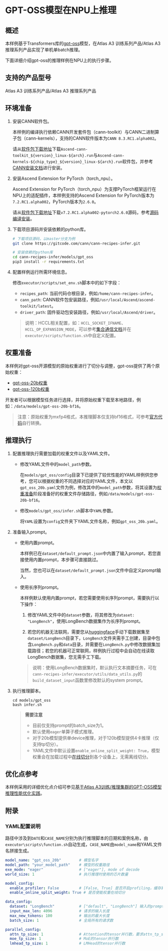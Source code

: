 # GPT-OSS模型在NPU上推理

## 概述
本样例基于Transformers库的[gpt-oss](https://github.com/huggingface/transformers/blob/main/src/transformers/models/gpt_oss/modeling_gpt_oss.py)模型，在<term>Atlas A3 训练系列产品</term>/<term>Atlas A3 推理系列产品</term>实现了单机单batch推理。

下面详细介绍gpt-oss的推理样例在NPU上的执行步骤。

## 支持的产品型号
<term>Atlas A3 训练系列产品</term>/<term>Atlas A3 推理系列产品</term>

## 环境准备

1. 安装CANN软件包。

   本样例的编译执行依赖CANN开发套件包（cann-toolkit）与CANN二进制算子包（cann-kernels），支持的CANN软件版本为`CANN 8.3.RC1.alpha002`。

   请从[软件包下载地址](https://www.hiascend.com/developer/download/community/result?module=cann&cann=8.3.RC1.alpha002)下载`Ascend-cann-toolkit_${version}_linux-${arch}.run`与`Ascend-cann-kernels-${chip_type}_${version}_linux-${arch}.run`软件包，并参考[CANN安装文档](https://www.hiascend.com/document/detail/zh/CANNCommunityEdition/83RC1alpha002/softwareinst/instg/instg_0001.html?Mode=PmIns&OS=Debian&Software=cannToolKit)进行安装。

2. 安装Ascend Extension for PyTorch（torch_npu）。

   Ascend Extension for PyTorch（torch_npu）为支撑PyTorch框架运行在NPU上的适配插件，本样例支持的Ascend Extension for PyTorch版本为`7.2.RC1.alpha002`，PyTorch版本为`2.6.0`。

   请从[软件包下载地址](https://gitee.com/ascend/pytorch/tree/v7.2.RC1.alpha002-pytorch2.6.0)下载`v7.2.RC1.alpha002-pytorch2.6.0`源码，参考[源码编译安装](https://www.hiascend.com/document/detail/zh/Pytorch/710/configandinstg/instg/insg_0005.html)。

3. 下载项目源码并安装依赖的python库。
    ```bash
    # 下载项目源码，以master分支为例
    git clone https://gitcode.com/cann/cann-recipes-infer.git

    # 安装依赖的python库
    cd cann-recipes-infer/models/gpt_oss
    pip3 install -r requirements.txt
    ```

4. 配置样例运行所需环境信息。

   修改`executor/scripts/set_env.sh`脚本中的如下字段：
   - `recipes_path`: 当前代码仓根目录，例如`/home/cann-recipes-infer`。
   - `cann_path`: CANN软件包安装路径，例如`/usr/local/Ascend/ascend-toolkit/latest`。
   - `driver_path`: 固件驱动包安装路径，例如`/usr/local/Ascend/driver`。
    > 说明：HCCL相关配置，如：`HCCL_SOCKET_IFNAME`、`HCCL_OP_EXPANSION_MODE`，可以参考[集合通信文档](https://www.hiascend.com/document/detail/zh/CANNCommunityEdition/83RC1alpha002/maintenref/envvar/envref_07_0001.html#ZH-CN_TOPIC_0000002449945377__section163522499503)并在`executor/scripts/function.sh`中自定义配置。

## 权重准备

本样例对gpt-oss开源模型的原始权重进行了切分与调整，gpt-oss提供了两个原始权重：
- [gpt-oss-20b权重](https://huggingface.co/openai/gpt-oss-20b/tree/main)
- [gpt-oss-120b权重](https://huggingface.co/openai/gpt-oss-120b/tree/main)

开发者可以根据模型任务进行选择，并将原始权重下载至本地路径，例如：`/data/models/gpt-oss-20b-bf16`。

> 注意：原始权重为mxfp4格式，本推理脚本仅支持bf16格式，可参考[官方代码](https://github.com/openai/gpt-oss/blob/main/gpt_oss/torch/weights.py)自行转换。


## 推理执行

1. 配置推理执行需要加载的权重文件以及YAML文件。

   - 修改YAML文件中的`model_path`参数。

     在`models/gpt_oss/config`目录下已提供了较优性能的YAML样例供您参考，您可以根据权重的不同选择对应的YAML文件，本文以`gpt_oss_20b.yaml`文件为例，修改其中的`model_path`参数，将其设置为[权重准备](#权重准备)阶段准备好的权重文件存储路径，例如`/data/models/gpt-oss-20b-bf16`。

   - 修改`models/gpt_oss/infer.sh`脚本中`YAML`参数。

     将`YAML`设置为`config`文件夹下YAML文件名称，例如`gpt_oss_20b.yaml`。

2. 准备输入prompt。

   - 使用内置prompt。

     本样例已在`dataset/default_prompt.json`中内置了输入prompt，若您直接使用内置prompt，本步骤可直接跳过。

     当然，您也可以在`dataset/default_prompt.json`文件中自定义prompt输入。

   - 使用长序列prompt。

     本样例默认使用内置prompt，若您需要使用长序列prompt，需要执行以下操作：

     1. 修改YAML文件中的`dataset`参数，将其修改为`dataset: "LongBench"`，使用LongBench数据集作为长序列prompt。

     2. 若您的机器无法联网，需要您从[huggingface](http://huggingface.co/datasets/zai-org/LongBench/tree/main)手动下载数据集至`dataset/LongBench`目录下，`LongBench`文件夹需手工创建，目录中包含`LongBench.py`和`data`目录，并需要在`LongBench.py`中修改数据集加载路径；若您的机器可正常联网，样例执行过程中会自动在线读取LongBench数据集，您无需手工下载。
      > 说明：使用LongBench数据集时，默认执行文本摘要任务，可在`cann-recipes-infer/executor/utils/data_utils.py`的`build_dataset_input`函数里修改默认的system prompt。

3. 执行推理脚本。

    ```shell
    cd models/gpt_oss
    bash infer.sh
    ```

   > **需要注意**
   > - 目前仅支持prompt的batch_size为1。
   > - 默认使用`eager`单算子模式推理。
   > - 对于20b模型提供单device推理，对于120b模型提供4卡推理（仅支持tp切分）。
   > - YAML文件中默认设置`enable_online_split_weight: True`，模型权重会在加载过程中[在线切分](../../docs/online_split_weight_guide.md)到各个设备上，无需离线切分。


## 优化点参考

本样例采用的详细优化点介绍可参见[基于Atlas A3训练/推理集群的GPT-OSS模型推理性能优化实践](../../docs/gpt_oss_optimization.md)。

## 附录

### YAML配置说明

路径中涉及到`DATE`和`CASE_NAME`分别为执行推理脚本的日期和案例名称，由`executor\scripts\function.sh`自动生成，`CASE_NAME`由`model_name`和YAML文件名拼接生成。

```yaml
model_name: "gpt_oss_20b"        # 模型名字
model_path: "your_model_path"    # 模型的权重路径
exe_mode: "eager"                # ["eager"], mode of decode
world_size: 1                    # 执行推理时使用的芯片数量

model_config:
  enable_profiler: False         # [False, True] 是否开启profiling，缓存默认路径为`./res/DATE/CASE_NAME`
  enable_online_split_weight: True # 是否使能权重在线切分

data_config:
  dataset: "LongBench"           # ["default", "LongBench"] 输入的prompt内容
  input_max_len: 4096            # 请求的输入长度
  max_new_tokens: 100            # 输出的最大长度
  batch_size: 1                  # 全局所有的请求数

parallel_config:
  attn_tp_size: 1                # Attention的tensor并行数，要求attn_tp_size = moe_tp_size = lmhead_tp_size
  moe_tp_size: 1                 # MoE的tensor并行数
  lmhead_tp_size: 1              # LMHead的tensor并行数
```